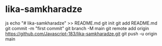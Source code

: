 # lika-samkharadze
js
echo "# lika-samkharadze" >> README.md
git init
git add README.md
git commit -m "first commit"
git branch -M main
git remote add origin https://github.com/Javascript-183/lika-samkharadze.git
git push -u origin main
